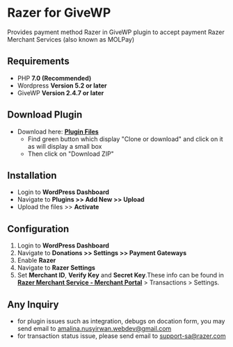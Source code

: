 # Razer for GiveWP

Provides payment method Razer in GiveWP plugin to accept payment Razer Merchant Services (also known as MOLPay) 

## Requirements

* PHP **7.0 (Recommended)**
* Wordpress **Version 5.2 or later**
* GiveWP **Version 2.4.7 or later**

## Download Plugin

* Download here: [**Plugin Files**](https://github.com/amaleena123/Razer-GiveWP)
  * Find green button which display "Clone or download" and click on it as will display a small box
  * Then click on "Download ZIP"

## Installation

* Login to **WordPress Dashboard**
* Navigate to **Plugins >> Add New >> Upload**
* Upload the files >> **Activate**

## Configuration

1. Login to **WordPress Dashboard**
2. Navigate to **Donations >> Settings >> Payment Gateways**
3. Enable **Razer**
4. Navigate to **Razer Settings**
5. Set **Merchant ID**, **Verify Key** and **Secret Key**.These info can be found in [**Razer Merchant Service - Merchant Portal**](https://portal.molpay.com/) > Transactions > Settings.

## Any Inquiry
* for plugin issues such as integration, debugs on docation form, you may send email to amalina.nusyirwan.webdev@gmail.com
* for transaction status issue, please send email to support-sa@razer.com

